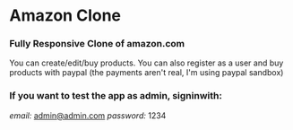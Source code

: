 # Amazon Clone

### Fully Responsive Clone of amazon.com

You can create/edit/buy products. You can also register as a user and buy products with paypal (the payments aren't real, I'm using paypal sandbox)

### If you want to test the app as admin, signinwith:

*email:* admin@admin.com *password:* 1234
